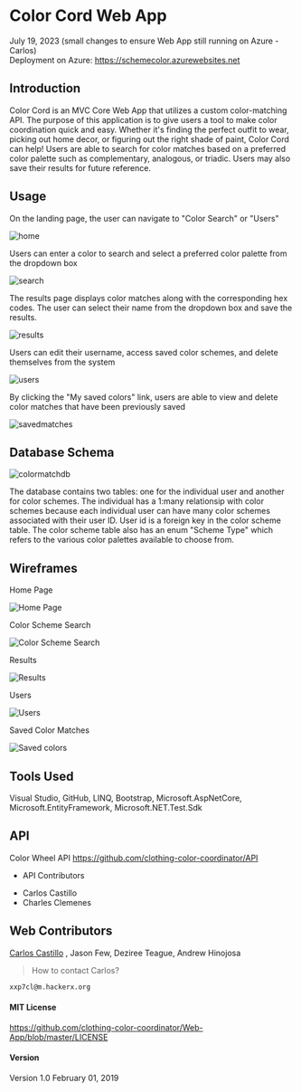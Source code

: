 # Color Cord Web App

  July 19, 2023 (small changes to ensure Web App still running on Azure -Carlos)  
Deployment on Azure: https://schemecolor.azurewebsites.net 

## Introduction

Color Cord is an MVC Core Web App that utilizes a custom color-matching API.  The purpose of this application is to give users a tool to make color coordination quick and easy. Whether it's finding the perfect outfit to wear, picking out home decor, or figuring out the right shade of paint, Color Cord can help!  Users are able to search for color matches based on a preferred color palette such as complementary, analogous, or triadic.  Users may also save their results for future reference. 

## Usage

On the landing page, the user can navigate to "Color Search" or "Users"

![home](https://github.com/clothing-color-coordinator/Web-App/blob/master/Assets/home.JPG)

Users can enter a color to search and select a preferred color palette from the dropdown box

![search](https://github.com/clothing-color-coordinator/Web-App/blob/master/Assets/search.JPG)

The results page displays color matches along with the corresponding hex codes.  The user can select their name from the dropdown box and save the results.

![results](https://github.com/clothing-color-coordinator/Web-App/blob/master/Assets/results.JPG)

Users can edit their username, access saved color schemes, and delete themselves from the system

![users](https://github.com/clothing-color-coordinator/Web-App/blob/master/Assets/users.JPG)

By clicking the "My saved colors" link, users are able to view and delete color matches that have been previously saved

![savedmatches](https://github.com/clothing-color-coordinator/Web-App/blob/master/Assets/savedmatches.JPG)

## Database Schema

![colormatchdb](https://github.com/clothing-color-coordinator/Web-App/blob/master/Assets/colormatchdb.JPG)

The database contains two tables: one for the individual user and another for color schemes.  The individual has a 1:many relationsip with color schemes because each individual user can have many color schemes associated with their user ID.  User id is a foreign key in the color scheme table.  The color scheme table also has an enum "Scheme Type" which refers to the various color palettes available to choose from.    

## Wireframes

Home Page

![Home Page](https://github.com/clothing-color-coordinator/Web-App/blob/master/Assets/wf-home.JPG)

Color Scheme Search

![Color Scheme Search](https://github.com/clothing-color-coordinator/Web-App/blob/master/Assets/wf-search.JPG)

Results

![Results](https://github.com/clothing-color-coordinator/Web-App/blob/master/Assets/wf-results.JPG)

Users

![Users](https://github.com/clothing-color-coordinator/Web-App/blob/master/Assets/wf-users.JPG)

Saved Color Matches

![Saved colors](https://github.com/clothing-color-coordinator/Web-App/blob/master/Assets/wf-savedmatches.JPG)

## Tools Used

Visual Studio, GitHub, LINQ, Bootstrap, Microsoft.AspNetCore, Microsoft.EntityFramework, Microsoft.NET.Test.Sdk 

## API 

Color Wheel API https://github.com/clothing-color-coordinator/API

* API Contributors
- Carlos Castillo
- Charles Clemenes

## Web Contributors

[Carlos Castillo](https://github.com/castillocarlosr]) , Jason Few, Deziree Teague, Andrew Hinojosa   
>  How to contact Carlos? 
```sh
xxp7cl@m.hackerx.org 
```

#### MIT License

https://github.com/clothing-color-coordinator/Web-App/blob/master/LICENSE

#### Version

Version 1.0  February 01, 2019
